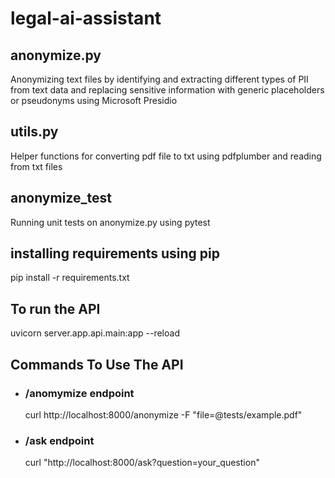 # legal-ai-assistant
## anonymize.py
Anonymizing text files by identifying and extracting different types of PII from text data and replacing sensitive information with generic placeholders or pseudonyms using Microsoft Presidio
## utils.py
Helper functions for converting pdf file to txt using pdfplumber and reading from txt files  
## anonymize_test
Running unit tests on anonymize.py using pytest
## installing requirements using pip
pip install -r requirements.txt
## To run the API
uvicorn server.app.api.main:app --reload  
## Commands To Use The API  
- ### /anomymize endpoint  
  curl http://localhost:8000/anonymize -F "file=@tests/example.pdf"        
- ### /ask endpoint  
  curl "http://localhost:8000/ask?question=your_question"    
